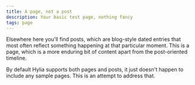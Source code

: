 ```yaml
---
title: A page, not a post
description: Your basic test page, nothing fancy
tags: page
---
```

Elsewhere here you'll find posts, which are blog-style dated entries that most often reflect something happening at that particular moment.  This is a page, which is a more enduring bit of content apart from the post-oriented timeline.

By default Hylia supports both pages and posts, it just doesn't happen to include any sample pages.
This is an attempt to address that.